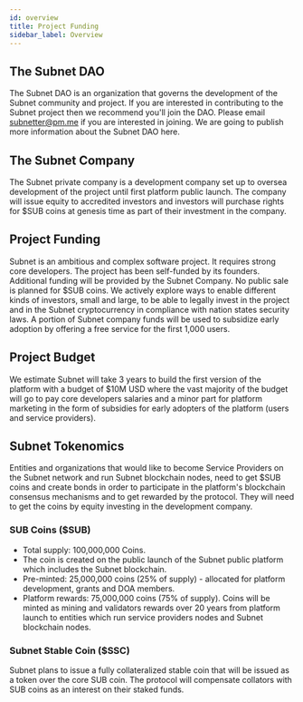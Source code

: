 ```yaml
---
id: overview
title: Project Funding
sidebar_label: Overview
---
```


## The Subnet DAO
The Subnet DAO is an organization that governs the development of the Subnet community and project. If you are interested in contributing to the Subnet project then we recommend you'll join the DAO. Please email subnetter@pm.me if you are interested in joining. We are going to publish more information about the Subnet DAO here.

## The Subnet Company
The Subnet private company is a development company set up to oversea development of the project until first platform public launch. The company will issue equity to accredited investors and investors will purchase rights for $SUB coins at genesis time as part of their investment in the company.

## Project Funding
Subnet is an ambitious and complex software project. It requires strong core developers. The project has been self-funded by its founders. Additional funding will be provided by the Subnet Company. No public sale is planned for $SUB coins. We actively explore ways to enable different kinds of investors, small and large, to be able to legally invest in the project and in the Subnet cryptocurrency in compliance with nation states security laws. A portion of Subnet company funds will be used to subsidize early adoption by offering a free service for the first 1,000 users.

## Project Budget
We estimate Subnet will take 3 years to build the first version of the platform with a budget of $10M USD where the vast majority of the budget will go to pay core developers salaries and a minor part for platform marketing in the form of subsidies for early adopters of the platform (users and service providers).

## Subnet Tokenomics
Entities and organizations that would like to become Service Providers on the Subnet network and run Subnet blockchain nodes, need to get $SUB coins and create bonds in order to participate in the platform's blockchain consensus mechanisms and to get rewarded by the protocol. They will need to get the coins by equity investing in the development company.

### SUB Coins ($SUB)
- Total supply: 100,000,000 Coins.
- The coin is created on the public launch of the Subnet public platform which includes the Subnet blockchain.
- Pre-minted: 25,000,000 coins (25% of supply) - allocated for platform development, grants and DOA members.
- Platform rewards: 75,000,000 coins (75% of supply). Coins will be minted as mining and validators rewards over 20 years from platform launch to entities which run service providers nodes and Subnet blockchain nodes.

### Subnet Stable Coin ($SSC)
Subnet plans to issue a fully collateralized stable coin that will be issued as a token over the core SUB coin. The protocol will compensate collators with SUB coins as an interest on their staked funds.
